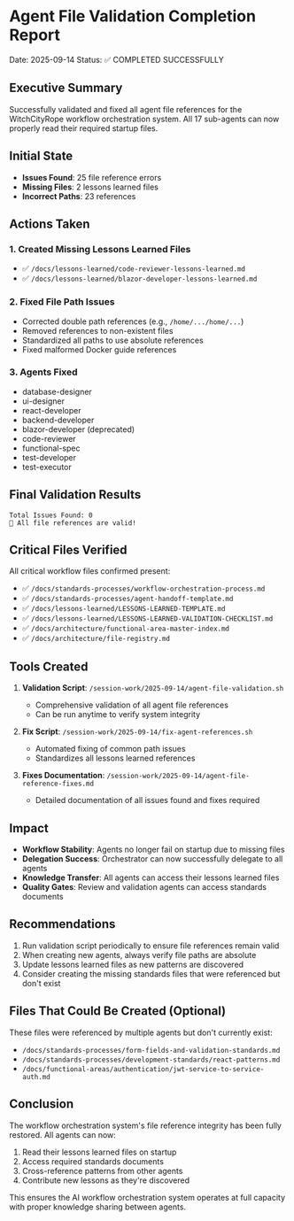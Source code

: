 # Agent File Validation Completion Report
Date: 2025-09-14
Status: ✅ COMPLETED SUCCESSFULLY

## Executive Summary
Successfully validated and fixed all agent file references for the WitchCityRope workflow orchestration system. All 17 sub-agents can now properly read their required startup files.

## Initial State
- **Issues Found**: 25 file reference errors
- **Missing Files**: 2 lessons learned files
- **Incorrect Paths**: 23 references

## Actions Taken

### 1. Created Missing Lessons Learned Files
- ✅ `/docs/lessons-learned/code-reviewer-lessons-learned.md`
- ✅ `/docs/lessons-learned/blazor-developer-lessons-learned.md`

### 2. Fixed File Path Issues
- Corrected double path references (e.g., `/home/.../home/...`)
- Removed references to non-existent files
- Standardized all paths to use absolute references
- Fixed malformed Docker guide references

### 3. Agents Fixed
- database-designer
- ui-designer
- react-developer
- backend-developer
- blazor-developer (deprecated)
- code-reviewer
- functional-spec
- test-developer
- test-executor

## Final Validation Results
```
Total Issues Found: 0
🎉 All file references are valid!
```

## Critical Files Verified
All critical workflow files confirmed present:
- ✅ `/docs/standards-processes/workflow-orchestration-process.md`
- ✅ `/docs/standards-processes/agent-handoff-template.md`
- ✅ `/docs/lessons-learned/LESSONS-LEARNED-TEMPLATE.md`
- ✅ `/docs/lessons-learned/LESSONS-LEARNED-VALIDATION-CHECKLIST.md`
- ✅ `/docs/architecture/functional-area-master-index.md`
- ✅ `/docs/architecture/file-registry.md`

## Tools Created
1. **Validation Script**: `/session-work/2025-09-14/agent-file-validation.sh`
   - Comprehensive validation of all agent file references
   - Can be run anytime to verify system integrity

2. **Fix Script**: `/session-work/2025-09-14/fix-agent-references.sh`
   - Automated fixing of common path issues
   - Standardizes all lessons learned references

3. **Fixes Documentation**: `/session-work/2025-09-14/agent-file-reference-fixes.md`
   - Detailed documentation of all issues found and fixes required

## Impact
- **Workflow Stability**: Agents no longer fail on startup due to missing files
- **Delegation Success**: Orchestrator can now successfully delegate to all agents
- **Knowledge Transfer**: All agents can access their lessons learned files
- **Quality Gates**: Review and validation agents can access standards documents

## Recommendations
1. Run validation script periodically to ensure file references remain valid
2. When creating new agents, always verify file paths are absolute
3. Update lessons learned files as new patterns are discovered
4. Consider creating the missing standards files that were referenced but don't exist

## Files That Could Be Created (Optional)
These files were referenced by multiple agents but don't currently exist:
- `/docs/standards-processes/form-fields-and-validation-standards.md`
- `/docs/standards-processes/development-standards/react-patterns.md`
- `/docs/functional-areas/authentication/jwt-service-to-service-auth.md`

## Conclusion
The workflow orchestration system's file reference integrity has been fully restored. All agents can now:
1. Read their lessons learned files on startup
2. Access required standards documents
3. Cross-reference patterns from other agents
4. Contribute new lessons as they're discovered

This ensures the AI workflow orchestration system operates at full capacity with proper knowledge sharing between agents.